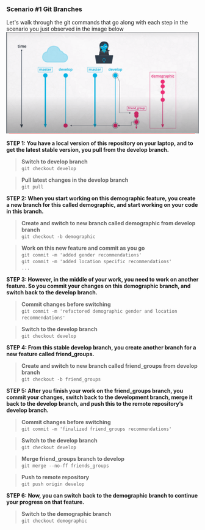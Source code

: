 ### Scenario #1 Git Branches

Let's walk through the git commands that go along with each step in the scenario you just observed in the image below![](images/scenario-01-git-branches.png)

**STEP 1: You have a local version of this repository on your laptop, and to get the latest stable version, you pull from the develop branch.**

> **Switch to develop branch**  
`git checkout develop`

> **Pull latest changes in the develop branch**  
`git pull`

**STEP 2: When you start working on this demographic feature, you create a new branch for this called demographic, and start working on your code in this branch.**

> **Create and switch to new branch called demographic from develop branch**  
  	`git checkout -b demographic`

> **Work on this new feature and commit as you go**  
    `git commit -m 'added gender recommendations'`  
    `git commit -m 'added location specific recommendations'`  
    `...`

**STEP 3: However, in the middle of your work, you need to work on another feature. So you commit your changes on this demographic branch, and switch back to the develop branch.**

> **Commit changes before switching**  
	`git commit -m 'refactored demographic gender and location recommendations'`

> **Switch to the develop branch**  
    `git checkout develop`

**STEP 4: From this stable develop branch, you create another branch for a new feature called friend_groups.**

> **Create and switch to new branch called friend_groups from develop branch**  
	`git checkout -b friend_groups`
  
**STEP 5: After you finish your work on the friend_groups branch, you commit your changes, switch back to the development branch, merge it back to the develop branch, and push this to the remote repository’s develop branch.**

> **Commit changes before switching**  
	`git commit -m 'finalized friend_groups recommendations'`
    
> **Switch to the develop branch**  
`git checkout develop`

> **Merge friend_groups branch to develop**  
`git merge --no-ff friends_groups`

> **Push to remote repository**  
`git push origin develop
`

**STEP 6: Now, you can switch back to the demographic branch to continue your progress on that feature.**

> **Switch to the demographic branch**  
`git checkout demographic`
